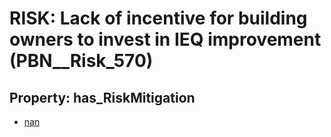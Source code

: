 # RISK: __Lack of incentive for building owners to invest in IEQ improvement__ (PBN__Risk_570)

## Property: has_RiskMitigation

* [nan](PBN__RiskMitigation_123)

